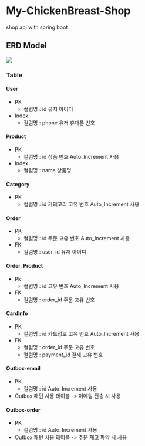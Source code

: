 # My-ChickenBreast-Shop
shop api with spring boot 

## ERD Model
<img src ='https://user-images.githubusercontent.com/89288109/183577933-57e41635-6535-4fdd-a3c1-e5a232d6afe5.png'>

### Table

#### User
- PK 
  - 컬럼명 : id 유저 아이디
- Index 
  - 컬럼명 : phone 유저 휴대폰 번호 
  
#### Product
- PK 
  - 컬럼명 : id 상품 번호 Auto_Increment 사용
- Index 
  - 컬럼명 : name 상품명
  
#### Category
- PK 
  - 컬럼명 : id 카테고리 고유 번호 Auto_Increment 사용
  
#### Order
- PK 
  - 컬럼명 : id 주문 고유 번호 Auto_Increment 사용
- FK 
  - 컬럼명 : user_id 유저 아이디
  
#### Order_Product
- Pk
  - 컬럼명 : id 고유 번호 Auto_Increment 사용
- FK
  - 컬럼명 : order_id 주문 고유 번호
  
  
#### CardInfo
- PK 
  - 컬럼명 : id 카드정보 고유 번호 Auto_Increment 사용
- FK 
  - 컬럼명 : order_id 주문 고유 번호
  - 컬럼명 : payment_id 결제 고유 번호
  
  
#### Outbox-email
- PK 
  - 컬럼명 : id Auto_Increment 사용
- Outbox 패턴 사용 테이블 -> 이메일 전송 시 사용

#### Outbox-order
- PK 
  - 컬럼명 : id Auto_Increment 사용
- Outbox 패턴 사용 테이블 -> 주문 재고 파악 시 사용

